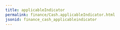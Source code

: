 ```yaml
---
title: applicableIndicator
permalink: finance/Cash.applicableIndicator.html
jsonid: finance_cash_applicableindicator
---
```

